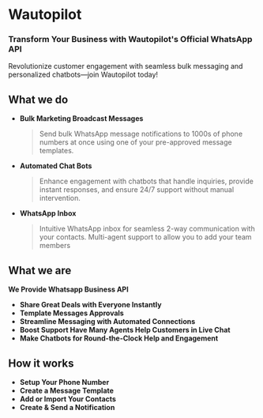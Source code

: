 # Wautopilot

### Transform Your Business with **Wautopilot's** Official **WhatsApp API**

Revolutionize customer engagement with seamless bulk messaging and personalized chatbots—join Wautopilot today!

## What we do

- **Bulk Marketing Broadcast Messages**

  > Send bulk WhatsApp message notifications to 1000s of phone numbers at once using one of your pre-approved message templates.

- **Automated Chat Bots**

  > Enhance engagement with chatbots that handle inquiries, provide instant responses, and ensure 24/7 support without manual intervention.

- **WhatsApp Inbox**
  > Intuitive WhatsApp inbox for seamless 2-way communication with your contacts. Multi-agent support to allow you to add your team members

## What we are

**We Provide Whatsapp Business API**

- **Share Great Deals with Everyone Instantly**
- **Template Messages Approvals**
- **Streamline Messaging with Automated Connections**
- **Boost Support Have Many Agents Help Customers in Live Chat**
- **Make Chatbots for Round-the-Clock Help and Engagement**

## How it works

- **Setup Your Phone Number**
- **Create a Message Template**
- **Add or Import Your Contacts**
- **Create & Send a Notification**
